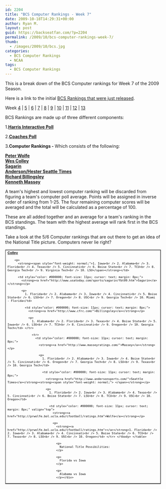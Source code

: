 ```yaml
---
id: 2204
title: "BCS Computer Rankings - Week 7"
date: 2009-10-18T14:29:31+00:00
author: Ryan M.
layout: post
guid: https://backseatfan.com/?p=2204
permalink: /2009/10/bcs-computer-rankings-week-7/
thumb:
  - /images/2009/10/bcs.jpg
categories:
  - BCS Computer Rankings
  - NCAA
tags:
  - BCS Computer Rankings
---
```


<div class="entry">
  <p>
    This is a break down of the BCS Computer rankings for Week 7 of the 2009 Season.
  </p>

  <p>
    Here is a link to the initial <a href="https://backseatfan.com/index.php/2009/10/initial-bcs-rankings-2009-college-football/">BCS Rankings that were just released</a>.
  </p>

  <p>
    Week <a href="https://backseatfan.com/index.php/2009/10/bcs-computer-rankings">4</a> | <a href="https://backseatfan.com/index.php/2009/10/bcs-computer-rankings-week-5/">5</a> | <a href="https://backseatfan.com/index.php/2009/10/bcs-computer-rankings-week-6/">6</a> | <a href="https://backseatfan.com/index.php/2009/10/bcs-computer-rankings-week-7/">7</a> | <a href="https://backseatfan.com/index.php/2009/10/bcs-computer-rankings-week-8/">8</a> | <a href="https://backseatfan.com/index.php/2009/11/bcs-computer-rankings-week-9/">9</a> | <a href="https://backseatfan.com/index.php/2009/11/bcs-computer-rankings-week-10/">10</a> | <a href="https://backseatfan.com/index.php/2009/11/bcs-computer-rankings-week-11/">11</a> | <a href="https://backseatfan.com/index.php/2009/11/bcs-computer-rankings-week-12/">12</a> | <a href="https://backseatfan.com/index.php/2009/11/bcs-computer-rankings-week-13/">13</a>
  </p>

  <p>
    BCS Rankings are made up of three different components:
  </p>

  <p>
    1.<strong><a href="http://espn.go.com/college-football/rankings/_/poll/5">Harris Interactive Poll</a></strong>
  </p>

  <p>
    2.<strong><a href="http://espn.go.com/college-football/rankings/_/poll/2">Coaches Poll</a></strong>
  </p>

  <p>
    3.<strong>Computer Rankings - </strong>Which consists of the following:
  </p>

  <p>
    <strong><a href="http://prwolfe.bol.ucla.edu/cfootball/ratings.htm">Peter Wolfe</a></strong><br /> <a href="http://www.colleyrankings.com/"><strong>Wes Colley</strong></a><br /> <strong><a href="http://www.usatoday.com/sports/sagarin/fbt09.htm">Sagarin</a></strong><br /> <strong><a href="http://www.andersonsports.com/">Anderson/Hester Seattle Times</a></strong><br /> <strong><a href="http://www.cfrc.com/">Richard Billingsley</a></strong><br /> <strong><a href="http://www.masseyratings.com/">Kenneth Massey</a></strong>
  </p>

  <p>
    A team's highest and lowest computer ranking will be discarded from figuring a team's computer poll average. Points will be assigned in inverse order of ranking from 1-25. The four remaining computer scores will be averaged and the total will be calculated as a percentage of 100.
  </p>

  <p>
    These are all added together and an average for a team's ranking in the BCS standings. The team with the highest average will rank first in the BCS standings.
  </p>

  <p>
    Take a look at the 5/6 Computer rankings that are out there to get an idea of the National Title picture. Computers never lie right?
  </p>

  <table style="cursor: default;" border="1" cellspacing="0" cellpadding="4">
    <tr>
      <td style="color: #000000; font-size: 11px; cursor: text; margin: 8px;">
        <strong><a href="http://www.colleyrankings.com/">Colley</a></strong></p>

        <p>
          <strong><span style="font-weight: normal;">1. Iowa<br /> 2. Alabama<br /> 3. Florida<br /> 4. Texas<br /> 5. Cincinnati<br /> 6. Boise State<br /> 7. TCU<br /> 8. Georgia Tech<br /> 9. Virginia Tech<br /> 10. LSU</span></strong></td>

          <td style="color: #000000; font-size: 11px; cursor: text; margin: 8px;">
            <strong><a href="http://www.usatoday.com/sports/sagarin/fbt09.htm">Sagarin</a></strong></p>

            <p>
              1. Florida<br /> 2. Alabama<br /> 3. Iowa<br /> 4. Cincinnati<br /> 5. Boise State<br /> 6. LSU<br /> 7. Oregon<br /> 8. USC<br /> 9. Georgia Tech<br /> 10. Miami - Florida</td>

              <td style="color: #000000; font-size: 11px; cursor: text; margin: 8px;">
                <strong><a href="http://www.cfrc.com/">Billingsley</a></strong></p>

                <p>
                  1. Alabama<br /> 2. Florida<br /> 3. Texas<br /> 4. Boise State<br /> 5. Iowa<br /> 6. LSU<br /> 7. TCU<br /> 8. Cincinnati<br /> 9. Oregon<br /> 10. Georgia Tech</td> </tr>

                  <tr>
                    <td style="color: #000000; font-size: 11px; cursor: text; margin: 8px;">
                      <strong><a href="http://www.masseyratings.com/">Massey</a></strong></p>

                      <p>
                        1. Florida<br /> 2. Alabama<br /> 3. Iowa<br /> 4. Boise State<br /> 5. Cincinnati<br /> 6. Oregon<br /> 7. Georgia Tech<br /> 8. LSU<br /> 9. Texas<br /> 10. Georgia Tech</td>

                        <td style="color: #000000; font-size: 11px; cursor: text; margin: 8px;">
                          <strong><a href="http://www.andersonsports.com/">Seattle Times</a></strong><strong><span style="font-weight: normal;"> </span></strong></p>

                          <p>
                            1. Florida<br /> 2. Iowa<br /> 3. Alabama<br /> 4. Texas<br /> 5. Cincinnati<br /> 6. Boise State<br /> 7. LSU<br /> 8. TCU<br /> 9. USC<br /> 10. Oregon</td>

                            <td style="color: #000000; font-size: 11px; cursor: text; margin: 8px;" valign="top">
                              <strong><a href="http://prwolfe.bol.ucla.edu/cfootball/ratings.htm">Wolfe</a></strong></p>

                              <p>
                                <strong><a href="http://prwolfe.bol.ucla.edu/cfootball/ratings.htm"></a></strong>1. Florida<br /> 2. Iowa<br /> 3. Alabama<br /> 4. Cincinnati<br /> 5. Boise State<br /> 6. TCU<br /> 7. Texas<br /> 8. LSU<br /> 9. USC<br /> 10. Oregon</td> </tr> </tbody> </table>

                                <p>
                                  National Title Possibilities:
                                </p>

                                <p>
                                  Florida vs Iowa
                                </p>

                                <p>
                                  Alabama vs Iowa
                                </p></div>

